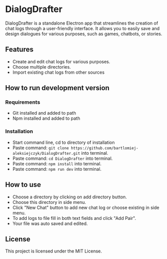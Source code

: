 # DialogDrafter
DialogDrafter is a standalone Electron app that streamlines the creation of chat logs through a user-friendly interface. It allows you to easily save and design dialogues for various purposes, such as games, chatbots, or stories.

## Features
* Create and edit chat logs for various purposes.
* Choose multiple directories.
* Import existing chat logs from other sources
## How to run development version
### Requirements
* Git installed and added to path
* Npm installed and added to path
### Installation 
* Start command line, cd to directory of installation
* Paste command: ```git clone https://github.com/bartlomiej-aleksiejczyk/DialogDrafter.git``` into terminal.
* Paste command: ```cd DialogDrafter``` into terminal.
* Paste command: ```npm install``` into terminal.
* Paste command: ```npm run dev``` into terminal.
## How to use
* Choose a directory by clicking on add directory button.
* Choose this directory in side menu.
* Click "New Chat" button to add new chat log or choose existing in side menu.
* To add logs to file fill in both text fields and click "Add Pair".
* Your file was auto saved and edited.
## License
This project is licensed under the MIT License.